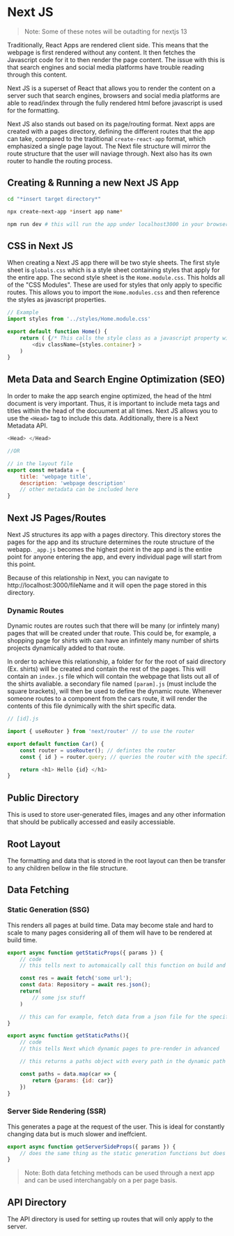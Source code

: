 # Next JS
> Note: Some of these notes will be outadting for nextjs 13

Traditionally, React Apps are rendered client side. This means that the webpage is first rendered without any content. It then fetches the Javascript code for it to then render the page content. The issue with this is that search engines and social media platforms have trouble reading through this content.

Next JS is a superset of React that allows you to render the content on a server such that search engines, browsers and social media platforms are able to read/index through the fully rendered html before javascript is used for the formatting.

Next JS also stands out based on its page/routing format. Next apps are created with a pages directory, defining the different routes that the app can take, compared to the traditional ```create-react-app``` format, which emphasized a single page layout. The Next file structure will mirror the route structure that the user will naviage through. Next also has its own router to handle the routing process.

## Creating & Running a new Next JS App
```bash
cd "*insert target directory*"

npx create-next-app *insert app name*

npm run dev # this will run the app under localhost3000 in your browser
```

## CSS in Next JS
When creating a Next JS app there will be two style sheets. The first style sheet is ```globals.css``` which is a style sheet containing styles that apply for the entire app. The second style sheet is the ```Home.module.css```. This holds all of the "CSS Modules". These are used for styles that only apply to specific routes. This allows you to import the ```Home.modules.css``` and then reference the styles as javascript properties.
```javascript
// Example
import styles from '../styles/Home.module.css'

export default function Home() {
    return ( {/* This calls the style class as a javascript property within the modules file*/}
        <div className={styles.container} >    
    )
}

```

## Meta Data and Search Engine Optimization (SEO)
In order to make the app search engine optimized, the head of the html document is very important. Thus, it is important to include meta tags and titles within the head of the docuument at all times. Next JS allows you to use the ```<Head>``` tag to include this data. Additionally, there is a Next Metadata API.
```javascript
<Head> </Head>

//OR

// in the layout file
export const metadata = {
    title: 'webpage title',
    description: 'webpage description'
    // other metadata can be included here
}

```

## Next JS Pages/Routes
Next JS structures its app with a pages directory. This directory stores the pages for the app and its structure determines the route structure of the webapp. ```_app.js``` becomes the highest point in the app and is the entire point for anyone entering the app, and every individual page will start from this point.

Because of this relationship in Next, you can navigate to http://localhost:3000/fileName and it will open the page stored in this directory.

### Dynamic Routes
Dynamic routes are routes such that there will be many (or infintely many) pages that will be created under that route. This could be, for example, a shopping page for shirts with can have an infintely many number of shirts projects dynamically added to that route.

In order to achieve this relationship, a folder for for the root of said directory (Ex. shirts) will be created and contain the rest of the pages. This will contain an ```index.js``` file which will contain the webpage that lists out all of the shirts avaliable. a secondary file named ```[param].js``` (must include the square brackets), will then be used to define the dynamic route. Whenever someone routes to a component from the cars route, it will render the contents of this file dynimically with the shirt specific data.
```javascript
// [id].js

import { useRouter } from 'next/router' // to use the router

export default function Car() {
    const router = useRouter(); // defintes the router
    const { id } = router.query; // queries the router with the specific id name

    return <h1> Hello {id} </h1>
}
```

## Public Directory
This is used to store user-generated files, images and any other information that should be publically accessed and easily accessiable. 

## Root Layout
The formatting and data that is stored in the root layout can then be transfer to any children bellow in the file structure.

## Data Fetching

### Static Generation (SSG)
This renders all pages at build time. Data may become stale and hard to scale to many pages considering all of them will have to be rendered at build time.

```javascript
export async function getStaticProps({ params }) {
    // code
    // this tells next to automaically call this function on build and send the result as props to the component itself

    const res = await fetch('some url');
    const data: Repository = await res.json();
    return(
        // some jsx stuff
    )

    // this can for example, fetch data from a json file for the specific shirt based on the page id
}
```
```javascript
export async function getStaticPaths(){
    // code
    // this tells Next which dynamic pages to pre-render in advanced

    // this returns a paths object with every path in the dynamic path that needs to be rendered

    const paths = data.map(car => {
        return {params: {id: car}}
    })
}
```

### Server Side Rendering (SSR)
This generates a page at the request of the user. This is ideal for constantly changing data but is much slower and ineffcient.
```javascript
export async function getServerSideProps({ params }) {
    // does the same thing as the static generation functions but does it on every user request instead of at build times.
}
```
> Note: Both data fetching methods can be used through a next app and can be used interchangably on a per page basis.

## API Directory 
The API directory is used for setting up routes that will only apply to the server.